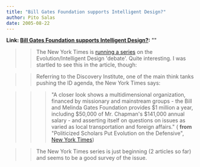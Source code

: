 ```yaml
---
title: "Bill Gates Foundation supports Intelligent Design?"
author: Pito Salas
date: 2005-08-22
---
```


**Link: [Bill Gates Foundation supports Intelligent Design?](None):** ""


>>

>> The New York Times is [running a
series](<http://www.nytimes.com/pages/science/sciencespecial2/index.html>) on
the Evolution/Intelligent Design 'debate'. Quite interesting. I was startled
to see this in the article, though:

>>

>> Referring to the Discovery Institute, one of the main think tanks pushing
the ID agenda, the New York Times says:

>>

>>> "A closer look shows a multidimensional organization, financed by
missionary and mainstream groups - the Bill and Melinda Gates Foundation
provides $1 million a year, including $50,000 of Mr. Chapman's $141,000 annual
salary - and asserting itself on questions on issues as varied as local
transportation and foreign affairs." ( **from** "Politicized Scholars Put
Evolution on the Defensive", [New York
Times](<http://www.nytimes.com/2005/08/21/national/21evolve.html?ei=5090&en=24bc1c93150ac8a8&ex=1282276800&partner=rssuserland&emc=rss&pagewanted=all>))

>>

>> The New York Times series is just beginning (2 articles so far) and seems
to be a good survey of the issue.


